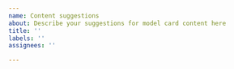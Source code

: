 ```yaml
---
name: Content suggestions
about: Describe your suggestions for model card content here
title: ''
labels: ''
assignees: ''

---
```



